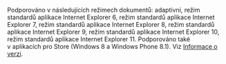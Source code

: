 Podporováno v následujících režimech dokumentů: adaptivní, režim standardů aplikace Internet Explorer 6, režim standardů aplikace Internet Explorer 7, režim standardů aplikace Internet Explorer 8, režim standardů aplikace Internet Explorer 9, režim standardů aplikace Internet Explorer 10, režim standardů aplikace Internet Explorer 11. Podporováno také v aplikacích pro Store (Windows 8 a Windows Phone 8.1). Viz [Informace o verzi](../../../javascript/reference/javascript-version-information.md).